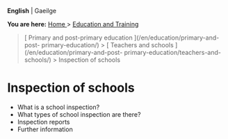 **English** |  Gaeilge 

**You are here:** [ Home ](/en/) > [ Education and Training ](/en/education/)
> [ Primary and post-primary education ](/en/education/primary-and-post-
primary-education/) > [ Teachers and schools ](/en/education/primary-and-post-
primary-education/teachers-and-schools/) > Inspection of schools

#  Inspection of schools

  * What is a school inspection? 
  * What types of school inspection are there? 
  * Inspection reports 
  * Further information 

